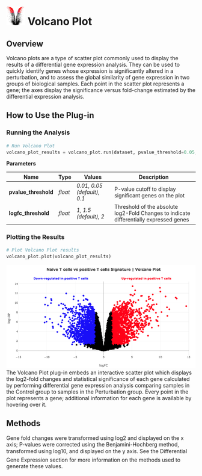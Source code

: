 <img src="img/volcano_plot-icon.png" width="50px"> Volcano Plot
================

Overview
----------------
Volcano plots are a type of scatter plot commonly used to display the results of a differential gene expression analysis. They can be used to quickly identify genes whose expression is significantly altered in a perturbation, and to assess the global similarity of gene expression in two groups of biological samples. Each point in the scatter plot represents a gene; the axes display the significance versus fold-change estimated by the differential expression analysis.

How to Use the Plug-in
----------------
### Running the Analysis
```python
# Run Volcano Plot
volcano_plot_results = volcano_plot.run(dataset, pvalue_threshold=0.05, logfc_threshold=1.5)
```

**Parameters**

| Name | Type | Values | Description |
| ---- | ---- | ------ | ----------- |
| **pvalue_threshold** | *float* | *0.01, 0.05 (default), 0.1* | P-value cutoff to display significant genes on the plot |
| **logfc_threshold** | *float* | *1, 1.5 (default), 2* | Threshold of the absolute log2-Fold Changes to indicate differentially expressed genes |


### Plotting the Results
```python
# Plot Volcano Plot results
volcano_plot.plot(volcano_plot_results)
```
<img src="img/volcano_plot-example.png"> 
The Volcano Plot plug-in embeds an interactive scatter plot which displays the log2-fold changes and statistical significance of each gene calculated by performing differential gene expression analysis comparing samples in the Control group to samples in the Perturbation group. Every point in the plot represents a gene; additional information for each gene is available by hovering over it.

Methods
----------------
Gene fold changes were transformed using log2 and displayed on the x axis; P-values were corrected using the Benjamini-Hochberg method, transformed using log10, and displayed on the y axis. See the Differential Gene Expression section for more information on the methods used to generate these values.